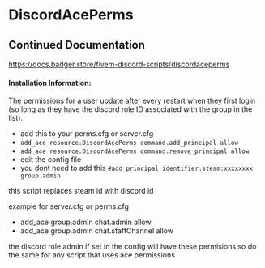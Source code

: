 # DiscordAcePerms



## Continued Documentation
https://docs.badger.store/fivem-discord-scripts/discordaceperms


#### Installation Information:

The permissions for a user update after every restart when they first login (so long as they have the discord role ID associated with the group in the list).

- add this to your perms.cfg or server.cfg
- `add_ace resource.DiscordAcePerms command.add_principal allow`
- `add_ace resource.DiscordAcePerms command.remove_principal allow`
- edit the config file
- you dont need to add this `#add_principal identifier.steam:xxxxxxxx group.admin`

this script replaces steam id with discord id 

example for server.cfg or perms.cfg

* add_ace group.admin chat.admin allow
* add_ace group.admin chat.staffChannel allow

the discord role admin if set in the config  will have these permisions
so do the same for any script that uses ace permissions 


